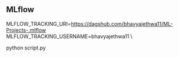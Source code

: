 ## MLflow

MLFLOW_TRACKING_URI=https://dagshub.com/bhavyajethwa11/ML-Projects-.mlflow \
MLFLOW_TRACKING_USERNAME=bhavyajethwa11 \

python script.py
